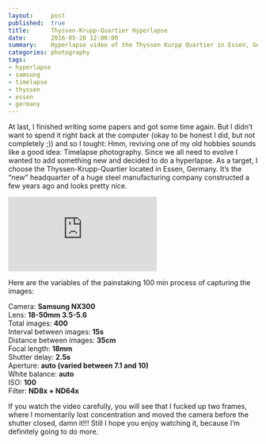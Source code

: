 ```yaml
---
layout:     post
published:  true
title:      Thyssen-Krupp-Quartier Hyperlapse
date:       2016-05-28 12:00:00
summary:    Hyperlapse video of the Thyssen Kurpp Quartier in Essen, Germany.
categories: photography
tags:
- hyperlapse
- samsung
- timelapse
- thyssen
- essen
- germany
---
```


At last, I finished writing some papers and got some time again. But I didn’t want to spend it right back at the computer (okay to be honest I did, but not completely ;)) and so I tought: Hmm, reviving one of my old hobbies sounds like a good idea: Timelapse photography. Since we all need to evolve I wanted to add something new and decided to do a hyperlapse. As a target, I choose the Thyssen-Krupp-Quartier located in Essen, Germany. It’s the “new” headquarter of a huge steel manufacturing company constructed a few years ago and looks pretty nice.

<iframe class="youtube-embed" src="https://www.youtube.com/embed/3Wj-E-zSPEs" frameborder="0" allowfullscreen></iframe>

Here are the variables of the painstaking 100 min process of capturing the images:

Camera: **Samsung NX300**  
Lens: **18-50mm 3.5-5.6**  
Total images: **400**  
Interval between images: **15s**  
Distance between images: **35cm**  
Focal length: **18mm**  
Shutter delay: **2.5s**  
Aperture: **auto (varied between 7.1 and 10)**  
White balance: **auto**  
ISO: **100**  
Filter: **ND8x + ND64x**

If you watch the video carefully, you will see that I fucked up two frames, where I momentarily lost concentration and moved the camera before the shutter closed, damn it!!!
Still I hope you enjoy watching it, because I’m definitely going to do more.
